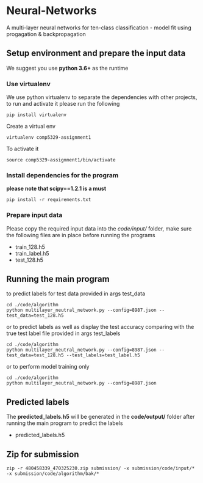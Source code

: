 # Neural-Networks
A multi-layer neural networks for ten-class classification - model fit using progagation & backpropagation

## Setup environment and prepare the input data
We suggest you use **python 3.6+** as the runtime

### Use virtualenv
We use python virtualenv to separate the dependencies with other projects, to run and activate it please run the following
```
pip install virtualenv
```
Create a virtual env
```
virtualenv comp5329-assignment1
```
To activate it
```
source comp5329-assignment1/bin/activate
```

### Install dependencies for the program
**please note that scipy==1.2.1 is a must**
```
pip install -r requirements.txt
```

### Prepare input data
Please copy the required input data into the *code/input/* folder, make sure the following files are in place before running the programs
* train_128.h5
* train_label.h5
* test_128.h5

## Running the main program
to predict labels for test data provided in args test_data
```
cd ./code/algorithm
python multilayer_neutral_network.py --config=8987.json --test_data=test_128.h5
```

or to predict labels as well as display the test accuracy comparing with the true test label file provided in args test_labels
```
cd ./code/algorithm
python multilayer_neutral_network.py --config=8987.json --test_data=test_128.h5 --test_labels=test_label.h5
```

or to perform model training only
```
cd ./code/algorithm
python multilayer_neutral_network.py --config=8987.json
```

## Predicted labels
The **predicted_labels.h5** will be generated in the **code/output/** folder after running the main program to predict the labels
* predicted_labels.h5

## Zip for submission
```
zip -r 480458339_470325230.zip submission/ -x submission/code/input/* -x submission/code/algorithm/bak/*
```